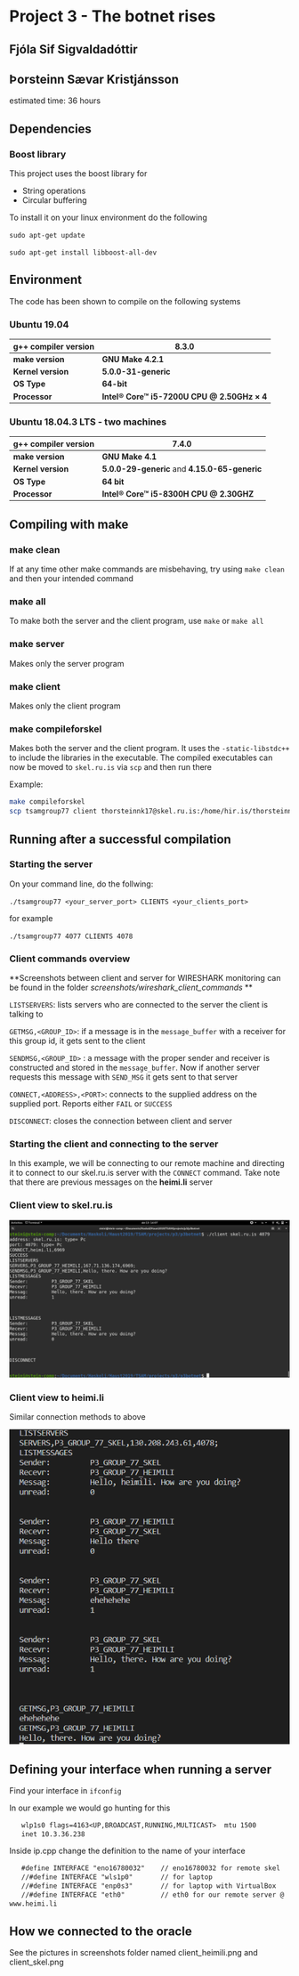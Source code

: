# Project 3 - The botnet rises

## Fjóla Sif Sigvaldadóttir

## Þorsteinn Sævar Kristjánsson

estimated time: 36 hours

## Dependencies

### Boost library
This project uses the boost library for

* String operations
* Circular buffering

To install it on your linux environment do the following

`sudo apt-get update`

`sudo apt-get install libboost-all-dev`

## Environment

The code has been shown to compile on the following systems

### Ubuntu 19.04

| g++ compiler version | 8.3.0                                       |
| -------------------- | ------------------------------------------- |
| **make version**     | **GNU Make 4.2.1**                          |
| **Kernel version**   | **5.0.0-31-generic**                        |
| **OS Type**          | **64-bit**                                  |
| **Processor**        | **Intel® Core™ i5-7200U CPU @ 2.50GHz × 4** |

### **Ubuntu 18.04.3 LTS** - two machines

| **g++ compiler version** | 7.4.0                                          |
| ------------------------ | ---------------------------------------------- |
| **make version**         | **GNU Make 4.1**                               |
| **Kernel version**       | **5.0.0-29-generic** and **4.15.0-65-generic** |
| **OS Type**              | **64 bit**                                     |
| **Processor**            | **Intel® Core™ i5-8300H CPU @ 2.30GHZ**        |



## Compiling with make

### make clean

If at any time other make commands are misbehaving, try using `make clean` and then your intended command

### make all

To make both the server and the client program, use `make` or `make all`

### make server

Makes only the server program

### make client

Makes only the client program

### make compileforskel

Makes both the server and the client program. It uses the `-static-libstdc++` to include the libraries in the executable. The compiled executables can now be moved to `skel.ru.is` via `scp` and then run there

Example:

```bash
make compileforskel
scp tsamgroup77 client thorsteinnk17@skel.ru.is:/home/hir.is/thorsteinnk17/
```

## Running after a successful compilation

### Starting the server

On your command line, do the follwing:

`./tsamgroup77 <your_server_port> CLIENTS <your_clients_port>`

for example

`./tsamgroup77 4077 CLIENTS 4078`

### Client commands overview

**Screenshots between client and server for WIRESHARK monitoring can be found in the folder *screenshots/wireshark_client_commands* **

`LISTSERVERS`: lists servers who are connected to the server the client is talking to

`GETMSG,<GROUP_ID>`: if a message is in the `message_buffer` with a receiver for this group id, it gets sent to the client

 `SENDMSG,<GROUP_ID>` : a message with the proper sender and receiver is constructed and stored in the `message_buffer`. Now if another server requests this message with `SEND_MSG` it gets sent to that server

`CONNECT,<ADDRESS>,<PORT>`: connects to the supplied address on the supplied port. Reports either `FAIL` or `SUCCESS`

`DISCONNECT`: closes the connection between client and server

### Starting the client and connecting to the server

In this example, we will be connecting to our remote machine and directing it to connect to our skel.ru.is server with the `CONNECT` command. Take note that there are previous messages on the **heimi.li** server

### Client view to skel.ru.is

![](./screenshots/client_skel.png)

### Client view to heimi.li

Similar connection methods to above

![](./screenshots/client_heimili.png)

## Defining your interface when running a server

Find your interface in `ifconfig`

In our example we would go hunting for this

```
   wlp1s0 flags=4163<UP,BROADCAST,RUNNING,MULTICAST>  mtu 1500
   inet 10.3.36.238
```



Inside ip.cpp change the definition to the name of your interface

```
   #define INTERFACE "eno16780032"    // eno16780032 for remote skel 
   //#define INTERFACE "wls1p0"       // for laptop
   //#define INTERFACE "enp0s3"       // for laptop with VirtualBox
   //#define INTERFACE "eth0"         // eth0 for our remote server @ www.heimi.li
```


## How we connected to the oracle

See the pictures in screenshots folder named client_heimili.png and client_skel.png